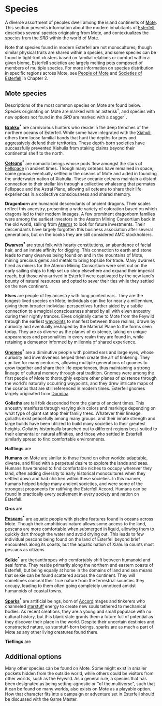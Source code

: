 # Species

A diverse assortment of peoples dwell among the island continents of [Mote](../../ch-1-welcome-to-mote/cosmology/mote.md). This section presents information about the modern inhabitants of [Esterfell](../../ch-4-esterfell-gazetteer/esterfell/), describes several species originating from Mote, and contextualizes the species from the _SRD_ within the world of Mote.

Note that species found in modern Esterfell are not monocultures; though similar physical traits are shared within a species, and some species can be found in tight-knit clusters based on familial relations or comfort within a given biome, Esterfell societies are largely melting pots composed of members of multiple species. For more information on species distribution in specific regions across Mote, see [People of Mote](../../ch-2-people-of-mote/) and [Societies of Esterfell](../../ch-2-people-of-mote/societies/) in Chapter 2.

## Mote species

Descriptions of the most common species on Mote are found below. Species originating on Mote are marked with an asterisk<sup>\*</sup>, and species with new options not found in the _SRD_ are marked with a dagger<sup>†</sup>.

**[Brakko](brakko/)<sup>\*</sup>** are carnivorous hunters who reside in the deep trenches of the northern oceans of Esterfell. While some have integrated with the [Xiahuli](../../ch-2-people-of-mote/societies/xiahulia.md), others form loose familial bands that hunt the depths for prey and aggressively defend their territories. These depth-born societies have successfully prevented Xiahulia from staking claims beyond their continental shelf to the north.

**[Ceteans](cetean/)<sup>\*</sup>** are nomadic beings whose pods flew amongst the stars of [Fellspace](../../ch-1-welcome-to-mote/cosmology/fellspace.md) in ancient times. Though many ceteans have remained in space, some groups eventually settled in the oceans of Mote and aided in founding the underwater nation of Xiahulia. These oceanic ceteans maintain a distant connection to their stellar kin through a collective whalesong that permates Fellspace and the Astral Plane, allowing all ceteans to share their life experiences in a collective consciousness and shared memory.

**Dragonborn** are humanoid descendants of ancient dragons. Their scales reflect this ancestry, presenting a wide variety of coloration based on which dragons led to their modern lineages. A few prominent dragonborn families were among the earliest investors in the Atæron Mining Consortium back in the old world, sailing from [Atæros](../../ch-4-esterfell-gazetteer/other-lands-of-mote.md#atros) to look for future investments. Their descendants have largely forgotten this business association after several generations, but on the books they are still considered AMC stockholders.

**[Dwarves](dwarf.md)<sup>†</sup>** are stout folk with hearty constitutions, an abundance of facial hair, and an innate affinity for digging. This connection to earth and stone leads to many dwarves being found on and in the mountains of Mote, mining precious gems and metals to bring topside for trade. Many dwarves hired as miners for the Atæron Mining Consortium were sent out on the early sailing ships to help set up shop elsewhere and expand their imperial reach, but those who arrived in Esterfell were captivated by the new land's bounty of natural resources and opted to sever their ties while they settled on the new continent.

**Elves** are people of fey ancestry with long pointed ears. They are the longest-lived species on Mote; individuals can live for nearly a millennium, giving them broader individual perspectives further aided by a subtle connection to a magical consciousness shared by all with elven ancestry during their nightly trances. Elves originally came to Mote from the Feywild through the earliest [waypoints](../../ch-3-stories-of-mote/waypoints.md) to manifest between those realms, drawn by curiosity and eventually reshaped by the Material Plane to the forms seen today. They are as diverse as the planes of existence, taking on unique appearances and personalities in every realm they are found in, while retaining a demeanor informed by millennia of shared experience.

**[Gnomes](gnome.md)<sup>†</sup>** are a diminutive people with pointed ears and large eyes, whose curiosity and inventiveness helped them create the art of tinkering. They can live for many centuries, allowing multiple generations of gnomes to grow together and share their life experiences, thus maintaining a strong lineage of cultural memory through oral tradition. Gnomes were among the first people of Mote to thoroughly explore other planes of existence through the world's naturally occurring waypoints, and they drew intricate maps of the cosmos that are still referenced in modern times. Esterfell gnomes largely originated from [Dormina](../../ch-4-esterfell-gazetteer/other-lands-of-mote.md#dormina).

**Goliaths** are tall folk descended from the giants of ancient times. This ancestry manifests through varying skin colors and markings depending on what type of giant sat atop their family trees. Whatever their lineage, goliaths exist peacefully among many groups, and their innate strength and large builds have been utilized to build many societies to their greatest heights. Goliaths historically branched out to different regions best-suited to their elemental or natural affinities, and those who settled in Esterfell similarly spread to find comfortable environments.

**Halflings** are

**Humans** on Mote are similar to those found on other worlds: adaptable, diverse, and filled with a perpetual desire to explore the lands and seas. Humans have tended to find comfortable niches to occupy wherever they land, often adding diversity to early historical monocultures when they settled down and had children within these societies. In this manner, humans helped bridge many ancient societies, and were some of the strongest proponents for ratifying the Esterfell Accord. Humans can be found in practically every settlement in every society and nation on Esterfell.

**Orcs** are

**[Pescans](pescan/)<sup>\*</sup>** are aquatic people with piscine features found in oceans across Mote. Though their amphibious nature allows some access to the land, pescans are more comfortable when submerged in liquid, allowing them to quickly dart through the water and avoid drying out. This leads to few individual pescans being found on the land of Esterfell beyond brief encounters along its coasts, but the aquatic nation of Xiahulia counts most pescans as citizens.

**[Selkie](selkie/)<sup>\*</sup>** are therianthropes who comfortably shift between humanoid and seal forms. They reside primarily along the northern and eastern coasts of Esterfell, but being equally at home in the domains of land and sea means that selkie can be found scattered across the continent. They will sometimes conceal their true nature from the terrestrial societies they occupy, leading to them often going completely unnoticed amidst humanoids of coastal towns.

**[Sparks](spark.md)<sup>\*</sup>** are artificial beings, born of [Accord](../../ch-2-peopole-of-mote/societies/esterfell-accord/) mages and tinkerers who channeled [starstuff](../../) energy to create new souls tethered to mechanical bodies. As recent creations, they are a young and small populace with no cultural history, but this blank slate grants them a future full of potential as they discover their place in the world. Despite their uncertain destinies and constructed nature, as starstuff-born beings, sparks are as much a part of Mote as any other living creatures found there.

**Tieflings** are

## Additional options

Many other species can be found on Mote. Some might exist in smaller pockets hidden from the outside world, while others could be visitors from other worlds, such as the Feywild. As a general rule, a species that has been designated as being setting-agnostic or "of the multiverse", such that it can be found on many worlds, also exists on Mote as a playable option. How that character fits into a campaign or adventure set in Esterfell should be discussed with the Game Master.
